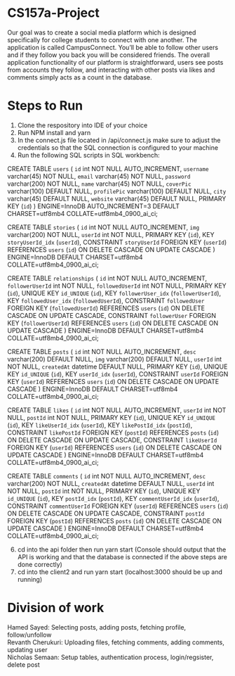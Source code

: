 # CS157a-Project
Our goal was to create a social media platform  which is designed specifically for college students to connect with one another. The application is called CampusConnect. You’ll be able to follow other users and if they follow you back you will be considered friends. The overall application functionality of our platform is straightforward, users see posts from accounts they follow, and interacting with other posts via likes and comments simply acts as a count in the database. 

# Steps to Run
1. Clone the respository into IDE of your choice
2. Run NPM install and yarn
3. In the connect.js file located in /api/connect.js make sure to adjust the credentials so that the SQL connection is configured to your machine
4. Run the following SQL scripts in SQL workbench:

CREATE TABLE `users` (
  `id` int NOT NULL AUTO_INCREMENT,
  `username` varchar(45) NOT NULL,
  `email` varchar(45) NOT NULL,
  `password` varchar(200) NOT NULL,
  `name` varchar(45) NOT NULL,
  `coverPic` varchar(100) DEFAULT NULL,
  `profilePic` varchar(100) DEFAULT NULL,
  `city` varchar(45) DEFAULT NULL,
  `website` varchar(45) DEFAULT NULL,
  PRIMARY KEY (`id`)
) ENGINE=InnoDB AUTO_INCREMENT=3 DEFAULT CHARSET=utf8mb4 COLLATE=utf8mb4_0900_ai_ci;

CREATE TABLE `stories` (
  `id` int NOT NULL AUTO_INCREMENT,
  `img` varchar(200) NOT NULL,
  `userId` int NOT NULL,
  PRIMARY KEY (`id`),
  KEY `storyUserId_idx` (`userId`),
  CONSTRAINT `storyUserId` FOREIGN KEY (`userId`) REFERENCES `users` (`id`) ON DELETE CASCADE ON UPDATE CASCADE
) ENGINE=InnoDB DEFAULT CHARSET=utf8mb4 COLLATE=utf8mb4_0900_ai_ci;

CREATE TABLE `relationships` (
  `id` int NOT NULL AUTO_INCREMENT,
  `followerUserId` int NOT NULL,
  `followedUserId` int NOT NULL,
  PRIMARY KEY (`id`),
  UNIQUE KEY `id_UNIQUE` (`id`),
  KEY `followerUser_idx` (`followerUserId`),
  KEY `followedUser_idx` (`followedUserId`),
  CONSTRAINT `followedUser` FOREIGN KEY (`followedUserId`) REFERENCES `users` (`id`) ON DELETE CASCADE ON UPDATE CASCADE,
  CONSTRAINT `followerUser` FOREIGN KEY (`followerUserId`) REFERENCES `users` (`id`) ON DELETE CASCADE ON UPDATE CASCADE
) ENGINE=InnoDB DEFAULT CHARSET=utf8mb4 COLLATE=utf8mb4_0900_ai_ci;

CREATE TABLE `posts` (
  `id` int NOT NULL AUTO_INCREMENT,
  `desc` varchar(200) DEFAULT NULL,
  `img` varchar(200) DEFAULT NULL,
  `userId` int NOT NULL,
  `createdAt` datetime DEFAULT NULL,
  PRIMARY KEY (`id`),
  UNIQUE KEY `id_UNIQUE` (`id`),
  KEY `userId_idx` (`userId`),
  CONSTRAINT `userId` FOREIGN KEY (`userId`) REFERENCES `users` (`id`) ON DELETE CASCADE ON UPDATE CASCADE
) ENGINE=InnoDB DEFAULT CHARSET=utf8mb4 COLLATE=utf8mb4_0900_ai_ci;

CREATE TABLE `likes` (
  `id` int NOT NULL AUTO_INCREMENT,
  `userId` int NOT NULL,
  `postId` int NOT NULL,
  PRIMARY KEY (`id`),
  UNIQUE KEY `id_UNIQUE` (`id`),
  KEY `likeUserId_idx` (`userId`),
  KEY `likePostId_idx` (`postId`),
  CONSTRAINT `likePostId` FOREIGN KEY (`postId`) REFERENCES `posts` (`id`) ON DELETE CASCADE ON UPDATE CASCADE,
  CONSTRAINT `likeUserId` FOREIGN KEY (`userId`) REFERENCES `users` (`id`) ON DELETE CASCADE ON UPDATE CASCADE
) ENGINE=InnoDB DEFAULT CHARSET=utf8mb4 COLLATE=utf8mb4_0900_ai_ci;

CREATE TABLE `comments` (
  `id` int NOT NULL AUTO_INCREMENT,
  `desc` varchar(200) NOT NULL,
  `createdAt` datetime DEFAULT NULL,
  `userId` int NOT NULL,
  `postId` int NOT NULL,
  PRIMARY KEY (`id`),
  UNIQUE KEY `id_UNIQUE` (`id`),
  KEY `postId_idx` (`postId`),
  KEY `commentUserId_idx` (`userId`),
  CONSTRAINT `commentUserId` FOREIGN KEY (`userId`) REFERENCES `users` (`id`) ON DELETE CASCADE ON UPDATE CASCADE,
  CONSTRAINT `postId` FOREIGN KEY (`postId`) REFERENCES `posts` (`id`) ON DELETE CASCADE ON UPDATE CASCADE
) ENGINE=InnoDB DEFAULT CHARSET=utf8mb4 COLLATE=utf8mb4_0900_ai_ci;

6. cd into the api folder then run yarn start (Console should output that the API is working and that the database is connected if the above steps are done correctly)
7. cd into the client2 and run yarn start (localhost:3000 should be up and running)
# Division of work
Hamed Sayed: Selecting posts, adding posts, fetching profile, follow/unfollow <br />
Revanth Cherukuri: Uploading files, fetching comments, adding comments, updating user <br />
Nicholas Semaan: Setup tables, authentication process, login/regsister, delete post <br />
